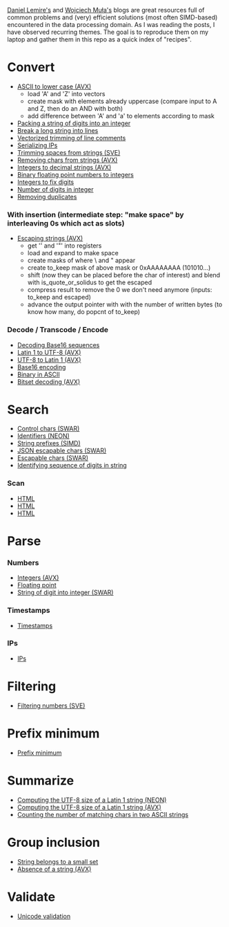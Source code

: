 [Daniel Lemire's](https://lemire.me/blog/) and [Wojciech Muła's](http://0x80.pl/) blogs are great resources full of common problems and (very) efficient solutions (most often SIMD-based) encountered in the data processing domain. 
As I was reading the posts, I have observed recurring themes. The goal is to reproduce them on my laptop and gather them in this repo as a quick index of "recipes". 

# Convert

* [ASCII to lower case (AVX)](https://lemire.me/blog/2024/08/03/converting-ascii-strings-to-lower-case-at-crazy-speeds-with-avx-512)
  * load 'A' and 'Z' into vectors
  * create mask with elements already uppercase (compare input to A and Z, then do an AND with both)
  * add difference between 'A' and 'a' to elements according to mask
* [Packing a string of digits into an integer](https://lemire.me/blog/2023/07/07/packing-a-string-of-digits-into-an-integer-quickly)
* [Break a long string into lines](https://lemire.me/blog/2024/04/19/how-quickly-can-you-break-a-long-string-into-lines/)
* [Vectorized trimming of line comments](https://lemire.me/blog/2023/04/26/vectorized-trimming-of-line-comments)
* [Serializing IPs](https://lemire.me/blog/2023/02/01/serializing-ips-quickly-in-c)
* [Trimming spaces from strings (SVE)](https://lemire.me/blog/2023/03/10/trimming-spaces-from-strings-faster-with-sve-on-an-amazon-graviton-3-processor/)
* [Removing chars from strings (AVX)](https://lemire.me/blog/2022/04/28/removing-characters-from-strings-faster-with-avx-512)
* [Integers to decimal strings (AVX)](https://lemire.me/blog/2022/03/28/converting-integers-to-decimal-strings-faster-with-avx-512)
* [Binary floating point numbers to integers](https://lemire.me/blog/2021/10/21/converting-binary-floating-point-numbers-to-integers)
* [Integers to fix digits](https://lemire.me/blog/2021/11/18/converting-integers-to-fix-digit-representations-quickly/)
* [Number of digits in integer](https://lemire.me/blog/2021/06/03/computing-the-number-of-digits-of-an-integer-even-faster/)
* [Removing duplicates](https://lemire.me/blog/2017/04/10/removing-duplicates-from-lists-quickly/)

### With insertion (intermediate step: "make space" by interleaving 0s which act as slots)
* [Escaping strings (AVX)](https://lemire.me/blog/2022/09/14/escaping-strings-faster-with-avx-512)
  * get '\' and '"' into registers 
  * load and expand to make space
  * create masks of where \ and " appear
  * create to_keep mask of above mask or 0xAAAAAAAA (101010...) 
  * shift (now they can be placed before the char of interest) and blend with is_quote_or_solidus to get the escaped
  * compress result to remove the 0 we don't need anymore (inputs: to_keep and escaped) 
  * advance the output pointer with with the number of written bytes (to know how many, do popcnt of to_keep)

### Decode / Transcode / Encode

* [Decoding Base16 sequences](https://lemire.me/blog/2023/07/27/decoding-base16-sequences-quickly)
* [Latin 1 to UTF-8 (AVX)](https://lemire.me/blog/2023/08/18/transcoding-latin-1-strings-to-utf-8-strings-at-12-gb-s-using-avx-512)
* [UTF-8 to Latin 1 (AVX)](https://lemire.me/blog/2023/08/12/transcoding-utf-8-strings-to-latin-1-strings-at-12-gb-s-using-avx-512)
* [Base16 encoding](https://lemire.me/blog/2022/12/23/fast-base16-encoding)
* [Binary in ASCII](https://lemire.me/blog/2020/05/02/encoding-binary-in-ascii-very-fast)
* [Bitset decoding (AVX)](https://lemire.me/blog/2022/05/06/fast-bitset-decoding-using-intel-avx-512)

# Search

* [Control chars (SWAR)](https://lemire.me/blog/2025/04/13/detect-control-characters-quotes-and-backslashes-efficiently-using-swar/)
* [Identifiers (NEON)](https://lemire.me/blog/2023/09/04/locating-identifiers-quickly-arm-neon-edition)
* [String prefixes (SIMD)](https://lemire.me/blog/2023/07/14/recognizing-string-prefixes-with-simd-instructions/)
* [JSON escapable chars (SWAR)](https://lemire.me/blog/2025/04/13/detect-control-characters-quotes-and-backslashes-efficiently-using-swar/)
* [Escapable chars (SWAR)](https://lemire.me/blog/2025/04/13/detect-control-characters-quotes-and-backslashes-efficiently-using-swar/)
* [Identifying sequence of digits in string](https://lemire.me/blog/2018/09/30/quickly-identifying-a-sequence-of-digits-in-a-string-of-characters)

### Scan

* [HTML](https://lemire.me/blog/2024/07/05/scan-html-faster-with-simd-instructions-net-c-edition)
* [HTML](https://lemire.me/blog/2024/07/20/scan-html-even-faster-with-simd-instructions-c-and-c)
* [HTML](https://lemire.me/blog/2024/06/08/scan-html-faster-with-simd-instructions-chrome-edition)

# Parse 

### Numbers
* [Integers (AVX)](https://lemire.me/blog/2023/09/22/parsing-integers-quickly-with-avx-512)
* [Floating point](https://lemire.me/blog/2021/02/22/parsing-floating-point-numbers-really-fast-in-c)
* [String of digit into integer (SWAR)](https://lemire.me/blog/2022/01/21/swar-explained-parsing-eight-digits)

### Timestamps
* [Timestamps](https://lemire.me/blog/2023/07/01/parsing-time-stamps-faster-with-simd-instructions)

### IPs
* [IPs](https://lemire.me/blog/2023/06/08/parsing-ip-addresses-crazily-fast/)

# Filtering
* [Filtering numbers (SVE)](https://lemire.me/blog/2022/07/14/filtering-numbers-faster-with-sve-on-amazon-graviton-3-processors/)

# Prefix minimum

* [Prefix minimum](https://lemire.me/blog/2023/08/10/coding-of-domain-names-to-wire-format-at-gigabytes-per-second)

# Summarize 
* [Computing the UTF-8 size of a Latin 1 string (NEON)](https://lemire.me/blog/2023/05/15/computing-the-utf-8-size-of-a-latin-1-string-quickly-arm-neon-edition/)
* [Computing the UTF-8 size of a Latin 1 string (AVX)](https://lemire.me/blog/2023/02/16/computing-the-utf-8-size-of-a-latin-1-string-quickly-avx-edition/)
* [Counting the number of matching chars in two ASCII strings](https://lemire.me/blog/2021/05/21/counting-the-number-of-matching-characters-in-two-ascii-strings)

# Group inclusion
* [String belongs to a small set](https://lemire.me/blog/2022/12/30/quickly-checking-that-a-string-belongs-to-a-small-set)
* [Absence of a string (AVX)](https://lemire.me/blog/2022/12/15/checking-for-the-absence-of-a-string-naive-avx-512-edition)

# Validate
* [Unicode validation](https://lemire.me/blog/2020/10/20/ridiculously-fast-unicode-utf-8-validation/)
